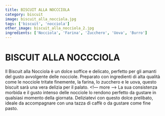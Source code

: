```yaml
---
title: BISCUIT ALLA NOCCCIOLA
category: biscuit
image: biscuit_alla_nocciola.jpg
tags: ['biscuit', 'nocciola']
other_image: biscuit_alla_nocciola_2.jpg
ingredients: ['Nocciola', 'Farina', 'Zucchero', 'Uova', 'Burro']
---
```

# BISCUIT ALLA NOCCCIOLA
Il Biscuit alla Nocciola è un dolce soffice e delicato, perfetto per gli amanti del gusto avvolgente delle nocciole. Preparato con ingredienti di alta qualità come le nocciole tritate finemente, la farina, lo zucchero e le uova, questo biscuit sarà una vera delizia per il palato.
<!— more —>
La sua consistenza morbida e il gusto intenso delle nocciole lo rendono perfetto da gustare in qualsiasi momento della giornata. Deliziatevi con questo dolce prelibato, ideale da accompagnare con una tazza di caffè o da gustare come fine pasto.

